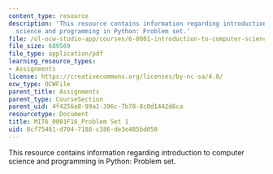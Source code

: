 ```yaml
---
content_type: resource
description: 'This resource contains information regarding introduction to computer
  science and programming in Python: Problem set.'
file: /ol-ocw-studio-app/courses/6-0001-introduction-to-computer-science-and-programming-in-python-fall-2016/8cf75481d7047180c386de3e485bd050_MIT6_0001F16_ps1.pdf
file_size: 689569
file_type: application/pdf
learning_resource_types:
- Assignments
license: https://creativecommons.org/licenses/by-nc-sa/4.0/
ocw_type: OCWFile
parent_title: Assignments
parent_type: CourseSection
parent_uid: 4f4256e8-99a1-396c-7b78-8c0d1442d6ca
resourcetype: Document
title: MIT6_0001F16_Problem Set 1
uid: 8cf75481-d704-7180-c386-de3e485bd050
---
```

This resource contains information regarding introduction to computer science and programming in Python: Problem set.